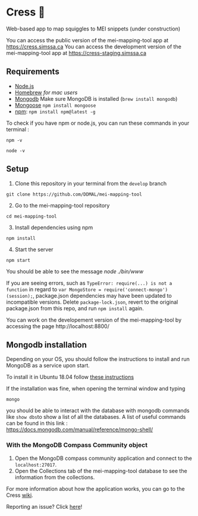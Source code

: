 # Cress 🎵
Web-based app to map squiggles to MEI snippets (under construction)

You can access the public version of the mei-mapping-tool app at https://cress.simssa.ca
You can access the development version of the mei-mapping-tool app at https://cress-staging.simssa.ca

## Requirements
* [Node.js](https://nodejs.org/en/download/)
* [Homebrew](https://brew.sh/) *for mac users*
* [Mongodb](https://docs.mongodb.com/manual/installation/) Make sure MongoDB is installed (`brew install mongodb`)
* [Mongoose](https://mongoosejs.com/docs/) `npm install mongoose`
* [npm](https://www.npmjs.com/get-npm):
 `npm install npm@latest -g`

 To check if you have npm or node.js, you can run these commands in your terminal :

  `npm -v`

  `node -v`

## Setup

1. Clone this repository in your terminal from the `develop` branch

  `git clone https://github.com/DDMAL/mei-mapping-tool`

2. Go to the mei-mapping-tool repository

  `cd mei-mapping-tool`

3. Install dependencies using npm

  `npm install`

4. Start the server

  `npm start`

  You should be able to see the message *node ./bin/www*

If you are seeing errors, such as `TypeError: require(...) is not a function` in regard to `var MongoStore = require('connect-mongo')(session);`, package.json dependencies may have been updated to incompatible versions. Delete `package-lock.json`, revert to the original package.json from this repo, and run `npm install` again.

You can work on the developement version of the mei-mapping-tool by accessing the page http://localhost:8800/

## Mongodb installation

Depending on your OS, you should follow the instructions to install and run MongoDB as a service upon start.

To install it in Ubuntu 18.04 follow [these instructions](https://docs.mongodb.com/manual/tutorial/install-mongodb-on-ubuntu/)

If the installation was fine, when opening the terminal window and typing

`mongo`

you should be able to interact with the database with mongodb commands like `show dbs`to show a list of all the databases. A list of useful commands can be found in this link : https://docs.mongodb.com/manual/reference/mongo-shell/

 ### With the MongoDB Compass Community object
 1. Open the MongoDB compass community application and connect to the `localhost:27017`.
 2. Open the Collections tab of the mei-mapping-tool database to see the information from the collections.

For more information about how the application works, you can go to the Cress [wiki](https://github.com/DDMAL/mei-mapping-tool/wiki).

Reporting an issue? Click [here](https://github.com/DDMAL/mei-mapping-tool/wiki/Issues)!
